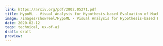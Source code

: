 ```yaml
---
link: https://arxiv.org/pdf/2002.05271.pdf
title: HypoML - Visual Analysis for Hypothesis-based Evaluation of Machine Learning Models
image: /images/showreel/HypoML - Visual Analysis for Hypothesis-based Evaluation of Machine Learning Models.jpg
date: 2020-02-12
tags: technical, ux-of-ai
draft: draft
preview:
---
```



